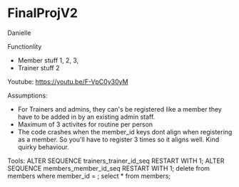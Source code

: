 # FinalProjV2
Danielle 

Functionlity
- Member stuff 1, 2, 3,
- Trainer stuff 2

Youtube: https://youtu.be/F-VpC0y30yM

Assumptions:
- For Trainers and admins, they can's be registered like a member they have to be added in by an existing admin staff.
- Maximum of 3 activites for routine per person
- The code crashes when the member_id keys dont align when registering as a member. So you'll have to register 3 times so it aligns well. Kind quirky behaviour.

Tools:
    ALTER SEQUENCE trainers_trainer_id_seq RESTART WITH 1;
    ALTER SEQUENCE members_member_id_seq RESTART WITH 1;
    delete from members where member_id = ;
    select * from members;
